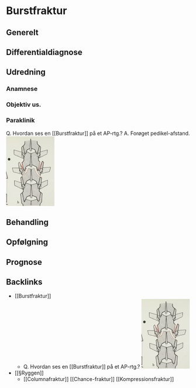 # Burstfraktur
## Generelt


## Differentialdiagnose


## Udredning
### Anamnese

### Objektiv us.

### Paraklinik
Q. Hvordan ses en [[Burstfraktur]] på et AP-rtg.?
A. Forøget pedikel-afstand.
![](BearImages/A3B792E0-FB54-4BA7-B716-EC5E79FD3B92-20440-00003097454F21D7/4956F294-32DA-416D-9F72-AA04F3503233.png)

## Behandling


## Opfølgning


## Prognose
 

## Backlinks
* [[Burstfraktur]]
	* Q. Hvordan ses en [[Burstfraktur]] på et AP-rtg.?
![](BearImages/A3B792E0-FB54-4BA7-B716-EC5E79FD3B92-20440-00003097454F21D7/4956F294-32DA-416D-9F72-AA04F3503233.png)
* [[§Ryggen]]
	* [[Columnafraktur]]
	[[Chance-fraktur]]
	[[Kompressionsfraktur]]

<!-- #anki/tag/med/Orto #anki/deck/Medicine -->

<!-- {BearID:B8EF35B0-525D-4378-8AF5-673748B182E5-20440-0000305830DB1292} -->
